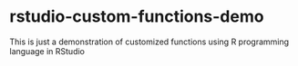 # rstudio-custom-functions-demo
This is just a demonstration of customized functions using R programming language in RStudio

